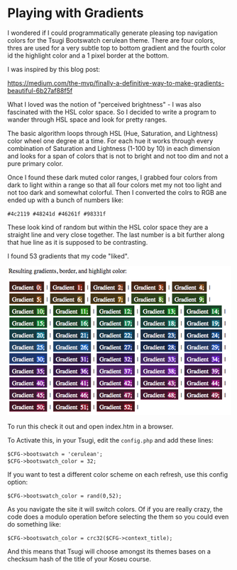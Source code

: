 
Playing with Gradients
======================

I wondered if I could programmatically generate pleasing top navigation colors
for the Tsugi Bootswatch cerulean theme.  There are four colors, thres are used for
a very subtle top to bottom gradient and the fourth color id the highlight color
and a 1 pixel border at the bottom.

I was inspired by this blog post:

https://medium.com/the-mvp/finally-a-definitive-way-to-make-gradients-beautiful-6b27af88f5f

What I loved was the notion of "perceived brightness" - I was also fascinated with the HSL color space.
So I decided to write a program to wander through HSL space and look for pretty ranges.

The basic algorithm loops through HSL (Hue, Saturation, and Lightness) color wheel one degree
at a time.  For each hue it works through every combination of Saturation and Lightness 
(1-100 by 10) in each dimension and looks for a span of colors that is not to bright and not too dim
and not a pure primary color.

Once I found these dark muted color ranges, I grabbed four colors from dark to light within a range
so that all four colors met my not too light and not too dark and somewhat colorful.   Then I converted
the colrs to RGB ane ended up with a bunch of numbers like:

    #4c2119 #48241d #46261f #98331f

These look kind of random but within the HSL color space they are a straight line and very close
together.  The last number is a bit further along that hue line as it is supposed to be contrasting.

I found 53 gradients that my code "liked".

![Gradients](https://github.com/csev/gradients/raw/master/pretty.png)

To run this check it out and open index.htm in a browser.

To Activate this, in your Tsugi, edit the `config.php` and add these lines:

    $CFG->bootswatch = 'cerulean';
    $CFG->bootswatch_color = 32;

If you want to test a different color scheme on each refresh, use this config option:

    $CFG->bootswatch_color = rand(0,52);
    
As you navigate the site it will switch colors.  Of if you are really crazy,
the code does a modulo operation before selecting the them so you could even
do something like:

    $CFG->bootswatch_color = crc32($CFG->context_title);

And this means that Tsugi will choose amongst its themes bases on a checksum hash of 
the title of your Koseu course.

